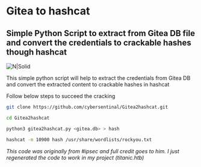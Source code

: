 # Gitea to hashcat 
## Simple Python Script to extract from Gitea DB file and convert the credentials to crackable hashes though hashcat

![N|Solid](https://about.gitea.com/gitea-text.svg)

This simple python script will help to extract the credentials from Gitea DB and convert the extracted content to crackable hashes in hashcat 

Follow below steps to succeed the cracking 

```sh
git clone https://github.com/cybersentinal/Gitea2hashcat.git

cd Gitea2hashcat 

python3 gitea2hashcat.py <gitea.db> > hash

hashcat -m 10900 hash /usr/share/wordlists/rockyou.txt
```

*This code was originally from #ipsec and full credit goes to him. I just regenerated the code to work in my project (titanic.htb)*

